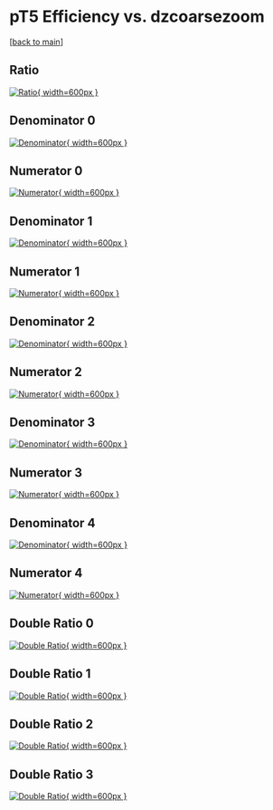 # pT5 Efficiency vs. dzcoarsezoom

[[back to main](./)]



## Ratio

[![Ratio](../mtv/var/pT5_loweta_13_-1_eff_dzcoarsezoom.png){ width=600px }](../mtv/var/pT5_loweta_13_-1_eff_dzcoarsezoom.pdf)

## Denominator 0

[![Denominator](../mtv/den/pT5_loweta_13_-1_eff_dzcoarsezoom_den0.png){ width=600px }](../mtv/den/pT5_loweta_13_-1_eff_dzcoarsezoom_den0.pdf)

## Numerator 0

[![Numerator](../mtv/num/pT5_loweta_13_-1_eff_dzcoarsezoom_num0.png){ width=600px }](../mtv/num/pT5_loweta_13_-1_eff_dzcoarsezoom_num0.pdf)

## Denominator 1

[![Denominator](../mtv/den/pT5_loweta_13_-1_eff_dzcoarsezoom_den1.png){ width=600px }](../mtv/den/pT5_loweta_13_-1_eff_dzcoarsezoom_den1.pdf)

## Numerator 1

[![Numerator](../mtv/num/pT5_loweta_13_-1_eff_dzcoarsezoom_num1.png){ width=600px }](../mtv/num/pT5_loweta_13_-1_eff_dzcoarsezoom_num1.pdf)

## Denominator 2

[![Denominator](../mtv/den/pT5_loweta_13_-1_eff_dzcoarsezoom_den2.png){ width=600px }](../mtv/den/pT5_loweta_13_-1_eff_dzcoarsezoom_den2.pdf)

## Numerator 2

[![Numerator](../mtv/num/pT5_loweta_13_-1_eff_dzcoarsezoom_num2.png){ width=600px }](../mtv/num/pT5_loweta_13_-1_eff_dzcoarsezoom_num2.pdf)

## Denominator 3

[![Denominator](../mtv/den/pT5_loweta_13_-1_eff_dzcoarsezoom_den3.png){ width=600px }](../mtv/den/pT5_loweta_13_-1_eff_dzcoarsezoom_den3.pdf)

## Numerator 3

[![Numerator](../mtv/num/pT5_loweta_13_-1_eff_dzcoarsezoom_num3.png){ width=600px }](../mtv/num/pT5_loweta_13_-1_eff_dzcoarsezoom_num3.pdf)

## Denominator 4

[![Denominator](../mtv/den/pT5_loweta_13_-1_eff_dzcoarsezoom_den4.png){ width=600px }](../mtv/den/pT5_loweta_13_-1_eff_dzcoarsezoom_den4.pdf)

## Numerator 4

[![Numerator](../mtv/num/pT5_loweta_13_-1_eff_dzcoarsezoom_num4.png){ width=600px }](../mtv/num/pT5_loweta_13_-1_eff_dzcoarsezoom_num4.pdf)

## Double Ratio 0

[![Double Ratio](../mtv/ratio/pT5_loweta_13_-1_eff_dzcoarsezoom_ratio0.png){ width=600px }](../mtv/ratio/pT5_loweta_13_-1_eff_dzcoarsezoom_ratio0.pdf)

## Double Ratio 1

[![Double Ratio](../mtv/ratio/pT5_loweta_13_-1_eff_dzcoarsezoom_ratio1.png){ width=600px }](../mtv/ratio/pT5_loweta_13_-1_eff_dzcoarsezoom_ratio1.pdf)

## Double Ratio 2

[![Double Ratio](../mtv/ratio/pT5_loweta_13_-1_eff_dzcoarsezoom_ratio2.png){ width=600px }](../mtv/ratio/pT5_loweta_13_-1_eff_dzcoarsezoom_ratio2.pdf)

## Double Ratio 3

[![Double Ratio](../mtv/ratio/pT5_loweta_13_-1_eff_dzcoarsezoom_ratio3.png){ width=600px }](../mtv/ratio/pT5_loweta_13_-1_eff_dzcoarsezoom_ratio3.pdf)

